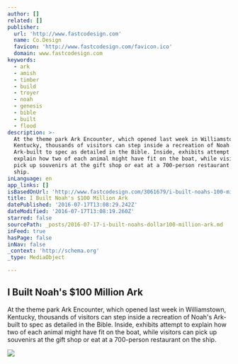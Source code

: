 ```yaml
---
author: []
related: []
publisher:
  url: 'http://www.fastcodesign.com'
  name: Co.Design
  favicon: 'http://www.fastcodesign.com/favicon.ico'
  domain: www.fastcodesign.com
keywords:
  - ark
  - amish
  - timber
  - build
  - troyer
  - noah
  - genesis
  - bible
  - built
  - flood
description: >-
  At the theme park Ark Encounter, which opened last week in Williamstown,
  Kentucky, thousands of visitors can step inside a recreation of Noah's
  Ark-built to spec as detailed in the Bible. Inside, exhibits attempt to
  explain how two of each animal might have fit on the boat, while visitors can
  pick up souvenirs at the gift shop or eat at a 700-person restaurant on the
  ship.
inLanguage: en
app_links: []
isBasedOnUrl: 'http://www.fastcodesign.com/3061679/i-built-noahs-100-million-ark'
title: I Built Noah's $100 Million Ark
datePublished: '2016-07-17T13:08:29.242Z'
dateModified: '2016-07-17T13:08:19.260Z'
starred: false
sourcePath: _posts/2016-07-17-i-built-noahs-dollar100-million-ark.md
inFeed: true
hasPage: false
inNav: false
_context: 'http://schema.org'
_type: MediaObject

---
```

<article style=""><h1>I Built Noah's $100 Million Ark</h1><p>At the theme park Ark Encounter, which opened last week in Williamstown, Kentucky, thousands of visitors can step inside a recreation of Noah's Ark-built to spec as detailed in the Bible. Inside, exhibits attempt to explain how two of each animal might have fit on the boat, while visitors can pick up souvenirs at the gift shop or eat at a 700-person restaurant on the ship.</p><img src="http://d.fastcompany.net/multisite_files/fastcompany/imagecache/1280/poster/2016/07/3061679-poster-p-1-i-built-noahs-ark.jpg" /></article>